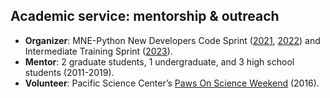 
## Academic service: mentorship & outreach
- **Organizer**: MNE-Python New Developers Code Sprint ([2021](https://github.com/mne-tools/mne-python/projects/6), [2022](https://github.com/orgs/mne-tools/projects/2)) and Intermediate Training Sprint ([2023](https://github.com/orgs/mne-tools/projects/5)).
- **Mentor**: 2 graduate students, 1 undergraduate, and 3 high school students (2011-2019).
- **Volunteer**: Pacific Science Center’s [Paws On Science Weekend](https://www.washington.edu/community/paws-on-science-husky-weekend-at-pacific-science-center-april-10-12/) (2016).
<!--dead link: https://www.pacificsciencecenter.org/paws-on-science-husky-weekend/ -->
